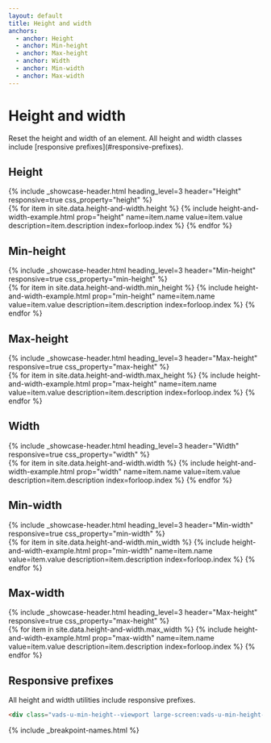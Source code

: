 ```yaml
---
layout: default
title: Height and width
anchors:
  - anchor: Height
  - anchor: Min-height
  - anchor: Max-height
  - anchor: Width
  - anchor: Min-width
  - anchor: Max-width
---
```


# Height and width

<div class="va-introtext" markdown="1">
Reset the height and width of an element. All height and width classes include [responsive prefixes](#responsive-prefixes).
</div>

## Height

<div class="site-c-showcase">
  {%
    include _showcase-header.html
    heading_level=3
    header="Height"
    responsive=true
    css_property="height"
  %}
  <div class="vads-l-row">
    {% for item in site.data.height-and-width.height %}
      {% include height-and-width-example.html
        prop="height"
        name=item.name
        value=item.value
        description=item.description
        index=forloop.index
      %}
    {% endfor %}
  </div>
</div>

## Min-height

<div class="site-c-showcase">
  {%
    include _showcase-header.html
    heading_level=3
    header="Min-height"
    responsive=true
    css_property="min-height"
  %}
  <div class="vads-l-row">
    {% for item in site.data.height-and-width.min_height %}
      {% include height-and-width-example.html
        prop="min-height"
        name=item.name
        value=item.value
        description=item.description
        index=forloop.index
      %}
    {% endfor %}
  </div>
</div>

## Max-height  

<div class="site-c-showcase">
  {%
    include _showcase-header.html
    heading_level=3
    header="Max-height"
    responsive=true
    css_property="max-height"
  %}
  <div class="vads-l-row">
    {% for item in site.data.height-and-width.max_height %}
      {% include height-and-width-example.html
        prop="max-height"
        name=item.name
        value=item.value
        description=item.description
        index=forloop.index
      %}
    {% endfor %}
  </div>
</div>

## Width

<div class="site-c-showcase">
  {%
    include _showcase-header.html
    heading_level=3
    header="Width"
    responsive=true
    css_property="width"
  %}
  <div class="vads-l-row">
    {% for item in site.data.height-and-width.width %}
      {% include height-and-width-example.html
        prop="width"
        name=item.name
        value=item.value
        description=item.description
        index=forloop.index
      %}
    {% endfor %}
  </div>
</div>

## Min-width

<div class="site-c-showcase">
  {%
    include _showcase-header.html
    heading_level=3
    header="Min-width"
    responsive=true
    css_property="min-width"
  %}
  <div class="vads-l-row">
    {% for item in site.data.height-and-width.min_width %}
      {% include height-and-width-example.html
        prop="min-width"
        name=item.name
        value=item.value
        description=item.description
        index=forloop.index
      %}
    {% endfor %}
  </div>
</div>

## Max-width

<div class="site-c-showcase">
  {%
    include _showcase-header.html
    heading_level=3
    header="Max-height"
    responsive=true
    css_property="max-height"
  %}
  <div class="vads-l-row">
    {% for item in site.data.height-and-width.max_width %}
      {% include height-and-width-example.html
        prop="max-width"
        name=item.name
        value=item.value
        description=item.description
        index=forloop.index
      %}
    {% endfor %}
  </div>
</div>


## Responsive prefixes

All height and width utilities include responsive prefixes.

```html
<div class="vads-u-min-height--viewport large-screen:vads-u-min-height--none">
```
{% include _breakpoint-names.html %}